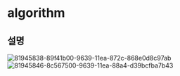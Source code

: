 # algorithm

## 설명
![81945838-89f41b00-9639-11ea-872c-868e0d8c97ab](https://user-images.githubusercontent.com/37113547/86377109-de735880-bcc2-11ea-9870-c7f43568f30f.jpeg)
![81945846-8c567500-9639-11ea-88a4-d39bcfba7b43](https://user-images.githubusercontent.com/37113547/86377112-dfa48580-bcc2-11ea-97a0-554d756b0403.jpeg)


